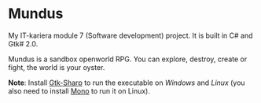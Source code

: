 # Mundus
My IT-kariera module 7 (Software development) project. It is built in C# and Gtk# 2.0.

Mundus is a sandbox openworld RPG. You can explore, destroy, create or fight, the world is your oyster.

**Note**: Install [Gtk-Sharp](https://www.mono-project.com/docs/gui/gtksharp/installer-for-net-framework/) to run the executable on _Windows_ and _Linux_ (you also need to install [Mono](https://www.mono-project.com/download/stable/#download-lin) to run it on Linux).
